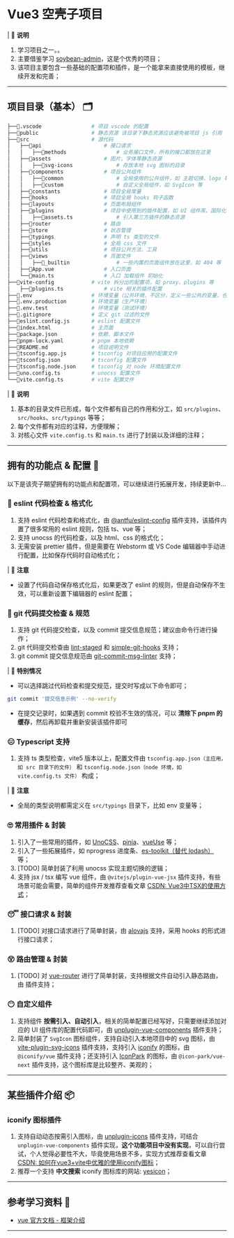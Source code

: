 # Vue3 空壳子项目

| 📢 **说明**

1. 学习项目之一。。
2. 主要借鉴学习 [soybean-admin](https://github.com/soybeanjs/soybean-admin)，这是个优秀的项目；
3. 该项目主要包含一些基础的配置项和插件，是一个能拿来直接使用的模板，继续开发和完善；

---

## 项目目录（基本） 🗂️

```bash
├──📁.vscode                # 项目 vscode 的配置
├──📁public                 # 静态资源 该目录下静态资源应该避免被项目 js 引用
├──📁src                    # 源代码
│   ├──📁api                    # 接口请求
│   │   ├──📁methods                # 业务接口文件，所有的接口都放在这里
│   ├──📁assets                 # 图片，字体等静态资源
│   │   ├──📁svg-icons              # 存放本地 svg 图标的目录
│   ├──📁components             # 项目公共组件
│   │   ├──📁common                 # 全局使用的公共组件，如 主题切换、logo 等
│   │   ├──📁custom                 # 自定义全局组件，如 SvgIcon 等
│   ├──📁constants              # 项目全局常量
│   ├──📁hooks                  # 项目全局 hooks 钩子函数
│   ├──📁layouts                # 页面布局组件
│   ├──📁plugins                # 项目中使用到的插件配置，如 UI 组件库、国际化 等
│   │   ├──📄assets.ts              # 引入第三方插件的静态资源
│   ├──📁router                 # 路由
│   ├──📁store                  # 状态管理
│   ├──📁typings                # 声明 ts 类型的文件
│   ├──📁styles                 # 全局 css 文件
│   ├──📁utils                  # 项目公共方法、工具
│   ├──📁views                  # 页面文件
│   │   ├──📁_builtin               # 一些内置的页面组件放在这里，如 404 等
│   ├──📄App.vue                # 入口页面
│   └──📄main.ts                # 入口 加载组件 初始化
├──📁vite-config            # vite 拆分出的配置项，如 proxy、plugins 等
│   ├──📄plugins.ts             # vite 相关的插件配置
├──📄.env                   # 环境变量（公共环境，不区分，定义一些公共的变量，也可以是开发环境）
├──📄.env.production        # 环境变量（生产环境）
├──📄.env.test              # 环境变量（测试环境）
├──📄.gitignore             # 定义 git 过滤的文件
├──📄eslint.config.js       # eslint 配置文件
├──📄index.html             # 主页面
├──📄package.json           # 依赖、脚本文件
├──📄pnpm-lock.yaml         # pnpm 本地依赖
├──📄README.md              # 项目说明文件
├──📄tsconfig.app.js        # tsconfig 对项目应用的配置文件
├──📄tsconfig.json          # tsconfig 配置文件
├──📄tsconfig.node.json     # tsconfig 对 node 环境配置文件
├──📄uno.config.ts          # unocss 配置文件
└──📄vite.config.ts         # vite 配置文件
```

| 📢 **说明**

1. 基本的目录文件已形成，每个文件都有自己的作用和分工，如 `src/plugins`、`src/hooks`、`src/typings` 等等；
2. 每个文件都有对应的注释，方便理解；
3. 对核心文件 `vite.config.ts` 和 `main.ts` 进行了封装以及详细的注释；

---

## 拥有的功能点 & 配置 🚀

以下是该壳子期望拥有的功能点和配置项，可以继续进行拓展开发，持续更新中...

### 🤔 eslint 代码检查 & 格式化

1. 支持 eslint 代码检查和格式化，由 [@antfu/eslint-config](https://github.com/antfu/eslint-config) 插件支持，该插件内置了很多常用的 eslint 规则，包括 ts、vue 等；
2. 支持 unocss 的代码检查，以及 html、css 的格式化；
3. 无需安装 prettier 插件，但是需要在 Webstorm 或 VS Code 编辑器中手动进行配置，比如保存代码时自动格式化；

| 📢 **注意**

- 设置了代码自动保存格式化后，如果更改了 eslint 的规则，但是自动保存不生效，可以重新设置下编辑器的 eslint 配置；

### 🤨 git 代码提交检查 & 规范

1. 支持 git 代码提交检查，以及 commit 提交信息规范；建议由命令行进行操作；
2. git 代码提交检查由 [lint-staged](https://github.com/lint-staged/lint-staged) 和 [simple-git-hooks](https://github.com/toplenboren/simple-git-hooks) 支持；
3. git commit 提交信息规范由 [git-commit-msg-linter](https://github.com/legend80s/git-commit-msg-linter) 支持；

| 📢 **特别情况**

- 可以选择跳过代码检查和提交规范，提交时写成以下命令即可；

```bash
git commit '提交信息示例' --no-verify
```

- 在提交记录时，如果遇到 commit 校验不生效的情况，可以 **清除下 pnpm 的缓存**，然后再卸载并重新安装该插件即可

### 😑 Typescript 支持

1. 支持 ts 类型检查，vite5 版本以上，配置文件由 `tsconfig.app.json（主应用，如 src 目录下的文件）` 和 `tsconfig.node.json（node 环境，如 vite.config.ts 文件）` 构成；

| 📢 **注意**

- 全局的类型说明都需定义在 `src/typings` 目录下，比如 env 变量等；

### 🙄 常用插件 & 封装

1. 引入了一些常用的插件，如 [UnoCSS](https://unocss.dev/)、[pinia](https://pinia.vuejs.org/zh/)、[vueUse](https://vueuse.org/) 等；
2. 引入了一些拓展插件，如 nprogress 进度条、[es-toolkit（替代 lodash）](https://github.com/toss/es-toolkit) 等；
3. [TODO] 简单封装了利用 unocss 实现主题切换的逻辑；
4. 支持 jsx / tsx 编写 vue 组件，由 `@vitejs/plugin-vue-jsx` 插件支持，有些场景可能会需要，简单的组件开发推荐查看文章 [CSDN: Vue3中TSX的使用方式](https://blog.csdn.net/xyphf/article/details/134387575)；

### 😴 接口请求 & 封装

1. [TODO] 对接口请求进行了简单封装，由 [alovajs](https://alova.js.org/zh-CN/) 支持，采用 hooks 的形式进行接口请求；

### 😵 路由管理 & 封装

1. [TODO] 对 [vue-router](https://router.vuejs.org/zh/) 进行了简单封装，支持根据文件自动引入静态路由，由 []() 插件支持；

### 😶 自定义组件

1. 支持组件 **按需引入、自动引入**，相关的简单配置已经写好，只需要继续添加对应的 UI 组件库的配置代码即可，由 [unplugin-vue-components](https://github.com/unplugin/unplugin-vue-components) 插件支持；
2. 简单封装了 `SvgIcon` 图标组件，支持自动引入本地项目中的 svg 图标，由 [vite-plugin-svg-icons](https://github.com/vbenjs/vite-plugin-svg-icons) 插件支持，支持引入 [iconify](https://iconify.design/docs/) 的图标，由 `@iconify/vue` 插件支持；还支持引入 [IconPark](https://iconpark.oceanengine.com/official) 的图标，由 `@icon-park/vue-next` 插件支持，这个图标库是比较整齐、美观的；

---

## 某些插件介绍 📦️

### iconify 图标插件

1. 支持自动动态按需引入图标，由 [unplugin-icons](https://github.com/unplugin/unplugin-icons) 插件支持，可结合 `unplugin-vue-components` 插件实现，**这个功能项目中没有实现**，可以自行尝试，个人觉得必要性不大，毕竟使用场景不多，实现方式推荐查看文章 [CSDN: 如何在vue3+vite中优雅的使用iconify图标](https://blog.csdn.net/weixin_46872121/article/details/138212930)；
2. 推荐一个支持 **中文搜索** iconify 图标库的网站: [yesicon](https://yesicon.app/)；

---

## 参考学习资料 🔗

- [vue 官方文档 - 框架介绍](https://cn.vuejs.org/)

---
